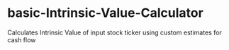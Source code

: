 # basic-Intrinsic-Value-Calculator
Calculates Intrinsic Value of input stock ticker using custom estimates for cash flow
